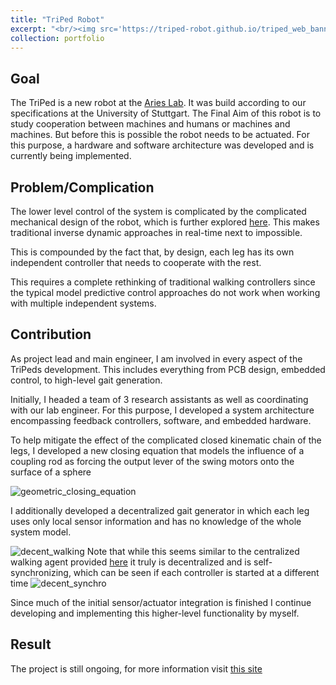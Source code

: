 ```yaml
---
title: "TriPed Robot"
excerpt: "<br/><img src='https://triped-robot.github.io/triped_web_banner.png' width='500'>"
collection: portfolio
---
```


## Goal
The TriPed is a new robot at the [Aries Lab](https://www.lorenzomasia.com/lab-and-people). It was build according to our specifications at the University of Stuttgart.
The Final Aim of this robot is to study cooperation between machines and humans or machines and machines. 
But before this is possible the robot needs to be actuated. For this purpose, a hardware and software architecture was developed and is currently being implemented.


## Problem/Complication
The lower level control of the system is complicated by the complicated mechanical design of the robot, which is further explored [here](https://triped-robot.github.io/docs/kinematics/).
This makes traditional inverse dynamic approaches in real-time next to impossible.

This is compounded by the fact that, by design, each leg has its own independent controller that needs to cooperate with the rest.

This requires a complete rethinking of traditional walking controllers since the typical model predictive control approaches do not work when working with multiple independent systems.


## Contribution
As project lead and main engineer, I am involved in every aspect of the TriPeds development.
This includes everything from PCB design, embedded control, to high-level gait generation.

Initially, I headed a team of 3 research assistants as well as coordinating with our lab engineer.
For this purpose, I developed a system architecture encompassing feedback controllers, software, and embedded hardware.

To help mitigate the effect of the complicated closed kinematic chain of the legs, I developed a new closing equation that models the influence of a coupling rod as forcing the output lever of the swing motors onto the surface of a sphere

![geometric_closing_equation](https://user-images.githubusercontent.com/22688144/124389180-4dc0c580-dce6-11eb-8566-3a15b9a866e1.png)


I additionally developed a decentralized gait generator in which each leg uses only local sensor information and has no knowledge of the whole system model.

![decent_walking](https://user-images.githubusercontent.com/22688144/124389188-574a2d80-dce6-11eb-8980-1a6f0fd0f7c6.gif)
Note that while this seems similar to the centralized walking agent provided [here](https://triped-robot.github.io/docs/matlab_getting_started/) it truly is decentralized and is self-synchronizing, which can be seen if each controller is started at a different time
![decent_synchro](https://user-images.githubusercontent.com/22688144/124389703-98434180-dce8-11eb-8d53-e0efcf5749a6.gif)


Since much of the initial sensor/actuator integration is finished I continue developing and implementing this higher-level functionality by myself.


## Result
The project is still ongoing, for more information visit [this site](https://triped-robot.github.io/)
